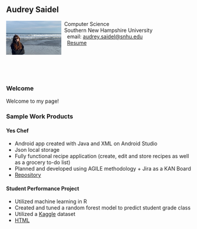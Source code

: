 ## Audrey Saidel

<img src="SiteFiles/me.png" align="left" width=150>&nbsp; Computer Science<br/>
&nbsp; Southern New Hampshire University <br/>
&nbsp; &nbsp; email: audrey.saidel@snhu.edu <br/>
&nbsp; &nbsp; [Resume]()

<br/>
<br/>
<br/>
<br/>

### Welcome

Welcome to my page!

### Sample Work Products

#### Yes Chef 
  - Android app created with Java and XML on Android Studio
  - Json local storage
  - Fully functional recipe application (create, edit and store recipes as well as a grocery to-do list)
  - Planned and developed using AGILE methodology + Jira as a KAN Board
  - [Repository](https://github.com/Austin-bryan/YesChef)

#### Student Performance Project
  - Utilized machine learning in R
  - Created and tuned a random forest model to predict student grade class
  - Utilized a [Kaggle](https://www.kaggle.com/datasets/rabieelkharoua/students-performance-dataset) dataset
  - [HTML]()
